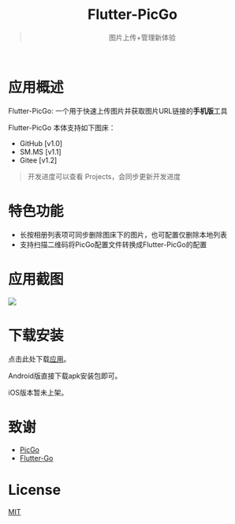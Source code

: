<div align="center">
  <img src="https://raw.githubusercontent.com/hackycy/flutter-picgo/master/docs/design/squareLogo144.png" alt="">
  <h1>Flutter-PicGo</h1>
  <blockquote>图片上传+管理新体验 </blockquote>
  <img src="https://img.shields.io/github/license/hackycy/flutter-picgo" alt="">
  <img src="https://img.shields.io/github/workflow/status/hackycy/flutter-picgo/Build and Release apk" alt="">
  <img src="https://img.shields.io/github/repo-size/hackycy/flutter-picgo" alt="">
  <img src="https://img.shields.io/github/v/release/hackycy/flutter-picgo" alt="">
  <img src="https://img.shields.io/github/downloads/hackycy/flutter-picgo/total" alt="">
</div>

# 应用概述

Flutter-PicGo: 一个用于快速上传图片并获取图片URL链接的**手机版**工具

Flutter-PicGo 本体支持如下图床：

- GitHub [v1.0]
- SM.MS [v1.1]
- Gitee [v1.2]

> 开发进度可以查看 Projects，会同步更新开发进度

# 特色功能

- 长按相册列表项可同步删除图床下的图片，也可配置仅删除本地列表
- 支持扫描二维码将PicGo配置文件转换成Flutter-PicGo的配置

# 应用截图

![](https://github.static.si-yee.com/image_picker_82452E23-BE11-4712-BFBA-8E93038DB410-3851-00000340B21CCF62.png)

# 下载安装

点击此处下载[应用](https://github.com/hackycy/flutter-picgo/releases)。

Android版直接下载apk安装包即可。

iOS版本暂未上架。

# 致谢

- [PicGo](https://github.com/Molunerfinn/PicGo)
- [Flutter-Go](https://github.com/alibaba/flutter-go)

# License

[MIT](https://github.com/hackycy/flutter-picgo/blob/master/LICENSE)

